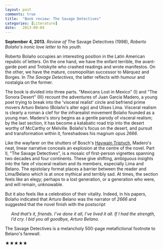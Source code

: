 ```yaml
---
layout: post
comments: true
title:  "Book review: The Savage Detectives"
categories: [Literature]
date:   2013-09-04
---
```


**September 4, 2013.** *Review of* The Savage Detectives (1998), *Roberto
  Bolaño's ironic love letter to his youth.*

Roberto Bolaño occupies an interesting position in the Latin American
republic of letters. On the one hand, we have the enfant terrible, the
avant-garde poet and Trotskyite who crashed readings and wrote
manifestos. On the other, we have the mature, cosmopolitan successor
to Márquez and Borges. In *The Savage Detectives*, the latter reflects
with humour and nostalgia on the former.

The book is divided into three parts. "Mexicans Lost in Mexico" (I)
and "The Sonora Desert" (III) recount the adventures of Juan García
Madero, a young poet trying to break into the 'visceral realist'
circle and befriend prime movers Arturo Belano (Bolaño's alter ego)
and Ulises Lima. Visceral realism is clearly a roman à clef for the
infrarealist movement Bolaño founded as a young man. Madero's story
begins as a gentle parody of visceral realism; by the last section, it
has become a katabatic road trip into the desert worthy of McCarthy or
Melville. Bolaño's focus on the desert, and pursuit and transformation
within it, foreshadows his magnum opus *2666*.

Like the wayfarer on the shutters of Bosch's [Haywain Triptych](https://en.wikipedia.org/wiki/The_Haywain_Triptych),
Madero's neat, linear narrative conceals an explosion at the centre of
the novel. Part II, "The Savage Detectives", is a mosaic of
first-person vignettes spanning two decades and four continents. These
give shifting, ambiguous insights into the fate of visceral realism
and its members, especially Lima and Belano. The epistolary format
places a barrier between the reader and Lima/Belano which is at once
mythical and terribly sad. At times, the section feels like an elegy;
perhaps to a lost generation, or a generation who were, and will
remain, unknowable.

But it also feels like a celebration of their vitality. Indeed, in his
papers, Bolaño indicated that Arturo Belano was the narrator of *2666*
and suggested that the novel finish with the postscript

<span style="padding-left: 20px; display:block">
<i>And that’s it, friends. I’ve done it all, I’ve lived it all. If I had the strength, I’d cry. I bid you all goodbye, Arturo Belano.</i>
</span>

The Savage Detectives is a melancholy 500-page metafictional footnote
to Belano's farewall.

★★★★★
